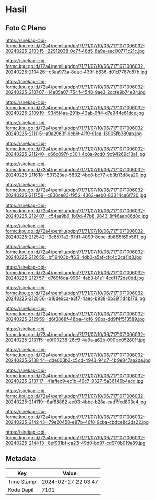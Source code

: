 # Hasil

## Foto C Plano

https://sirekap-obj-formc.kpu.go.id/72a4/pemilu/pdpr/71/71/07/10/06/7171071006032-20240225-210315--22912038-0c7f-48d5-8a9e-aec00771c21c.jpg

https://sirekap-obj-formc.kpu.go.id/72a4/pemilu/pdpr/71/71/07/10/06/7171071006032-20240225-210426--c3aa973a-8eac-439f-b636-d01d7787d87b.jpg

https://sirekap-obj-formc.kpu.go.id/72a4/pemilu/pdpr/71/71/07/10/06/7171071006032-20240225-210707--14e05a07-754f-4548-9ae3-2ccfe9b74e34.jpg

https://sirekap-obj-formc.kpu.go.id/72a4/pemilu/pdpr/71/71/07/10/06/7171071006032-20240225-210919--9345f4aa-291b-43ab-9ff4-d7e944e61dce.jpg

https://sirekap-obj-formc.kpu.go.id/72a4/pemilu/pdpr/71/71/07/10/06/7171071006032-20240225-211115--a9a2963f-9eb9-41f9-91ea-13905fb389ab.jpg

https://sirekap-obj-formc.kpu.go.id/72a4/pemilu/pdpr/71/71/07/10/06/7171071006032-20240225-211240--c66c897f-c301-4c8a-9cd0-9c94269c13a1.jpg

https://sirekap-obj-formc.kpu.go.id/72a4/pemilu/pdpr/71/71/07/10/06/7171071006032-20240225-211618--531323ae-5832-4bc8-bc77-cb3b13d8ea20.jpg

https://sirekap-obj-formc.kpu.go.id/72a4/pemilu/pdpr/71/71/07/10/06/7171071006032-20240225-211759--c830ce83-f952-4363-aeb0-83314ca6f720.jpg

https://sirekap-obj-formc.kpu.go.id/72a4/pemilu/pdpr/71/71/07/10/06/7171071006032-20240225-212407--c54aa9b9-1b9d-47b8-9843-8f46aab86d8c.jpg

https://sirekap-obj-formc.kpu.go.id/72a4/pemilu/pdpr/71/71/07/10/06/7171071006032-20240225-212542--3c8571a2-67df-4099-8cbc-db865f69b561.jpg

https://sirekap-obj-formc.kpu.go.id/72a4/pemilu/pdpr/71/71/07/10/06/7171071006032-20240225-212659--bf19403b-ff63-4db0-a5af-cfc4c2ca11d8.jpg

https://sirekap-obj-formc.kpu.go.id/72a4/pemilu/pdpr/71/71/07/10/06/7171071006032-20240225-212757--d769f6da-9961-4ab3-b1e1-4cdf172de0dd.jpg

https://sirekap-obj-formc.kpu.go.id/72a4/pemilu/pdpr/71/71/07/10/06/7171071006032-20240225-212856--b18de9ca-e3f7-4aec-b938-0b3911d4b17d.jpg

https://sirekap-obj-formc.kpu.go.id/72a4/pemilu/pdpr/71/71/07/10/06/7171071006032-20240225-212959--d6f3868f-48ba-4df6-96ba-dd9f4f513589.jpg

https://sirekap-obj-formc.kpu.go.id/72a4/pemilu/pdpr/71/71/07/10/06/7171071006032-20240225-213115--e0f00238-26c9-4a9a-a62b-090bc052801f.jpg

https://sirekap-obj-formc.kpu.go.id/72a4/pemilu/pdpr/71/71/07/10/06/7171071006032-20240225-213844--dde003b3-c5cd-4943-94d7-4b9e847aa2de.jpg

https://sirekap-obj-formc.kpu.go.id/72a4/pemilu/pdpr/71/71/07/10/06/7171071006032-20240225-213717--41affec9-ec1b-49c7-9327-5a36146b4ecd.jpg

https://sirekap-obj-formc.kpu.go.id/72a4/pemilu/pdpr/71/71/07/10/06/7171071006032-20240225-214119--8af88862-ae03-4bbe-b28a-ead7fed803e4.jpg

https://sirekap-obj-formc.kpu.go.id/72a4/pemilu/pdpr/71/71/07/10/06/7171071006032-20240225-214243--79e20458-e87b-46f8-9cba-cbdce8c2da22.jpg

https://sirekap-obj-formc.kpu.go.id/72a4/pemilu/pdpr/71/71/07/10/06/7171071006032-20240225-214413--8ef931bf-ca23-49d0-bd97-cd970b019a89.jpg


## Metadata

| Key        | Value               |
| ---------- | ------------------- |
| Time Stamp | 2024-02-27 22:03:47 |
| Kode Dapil | 7101                |



